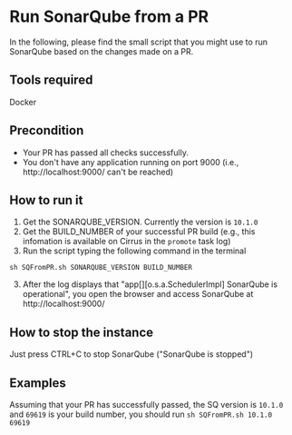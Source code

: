 # Run SonarQube from a PR

In the following, please find the small script that you might use to run SonarQube based on the changes made on a PR. 

## Tools required

Docker

## Precondition

- Your PR has passed all checks successfully.
- You don't have any application running on port 9000 (i.e., http://localhost:9000/ can't be reached)

## How to run it

1. Get the SONARQUBE_VERSION. Currently the version is `10.1.0`
1. Get the BUILD_NUMBER of your successful PR build (e.g., this infomation is available on Cirrus in the `promote` task log)
2. Run the script typing the following command in the terminal

```
sh SQFromPR.sh SONARQUBE_VERSION BUILD_NUMBER
```
3. After the log displays that "app[][o.s.a.SchedulerImpl] SonarQube is operational", you open the browser and access SonarQube at http://localhost:9000/

## How to stop the instance

Just press CTRL+C to stop SonarQube ("SonarQube is stopped")

## Examples

Assuming that your PR has successfully passed, the SQ version is `10.1.0` and `69619` is your build number, you should run `sh SQFromPR.sh 10.1.0 69619`